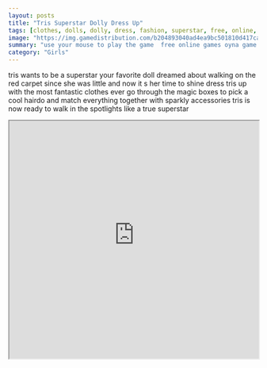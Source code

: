 ```yaml
---
layout: posts
title: "Tris Superstar Dolly Dress Up"
tags: [clothes, dolls, dolly, dress, fashion, superstar, free, online, games, oyna, game, free, games, play, play, games]
image: "https://img.gamedistribution.com/b204893040ad4ea9bc501810d417caf9.jpg"
summary: "use your mouse to play the game  free online games oyna game free games play play games"
category: "Girls"
---
```


tris wants to be a superstar your favorite doll dreamed about walking on the red carpet since she was little and now it s her time to shine dress tris up with the most fantastic clothes ever go through the magic boxes to pick a cool hairdo and match everything together with sparkly accessories tris is now ready to walk in the spotlights like a true superstar

<iframe width="100%" height="480px;" src="https://flash.gamedistribution.com?game=b204893040ad4ea9bc501810d417caf9"></iframe>